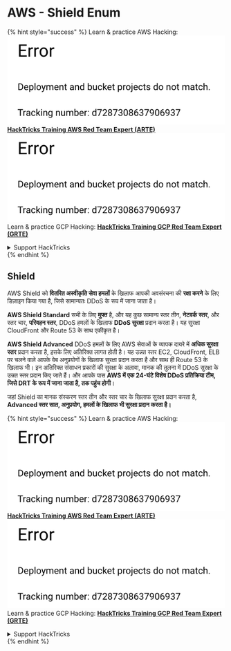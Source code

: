 # AWS - Shield Enum

{% hint style="success" %}
Learn & practice AWS Hacking:<img src="../../../../.gitbook/assets/image (1) (1).png" alt="" data-size="line">[**HackTricks Training AWS Red Team Expert (ARTE)**](https://training.hacktricks.xyz/courses/arte)<img src="../../../../.gitbook/assets/image (1) (1).png" alt="" data-size="line">\
Learn & practice GCP Hacking: <img src="../../../../.gitbook/assets/image (2).png" alt="" data-size="line">[**HackTricks Training GCP Red Team Expert (GRTE)**<img src="../../../../.gitbook/assets/image (2).png" alt="" data-size="line">](https://training.hacktricks.xyz/courses/grte)

<details>

<summary>Support HackTricks</summary>

* Check the [**subscription plans**](https://github.com/sponsors/carlospolop)!
* **Join the** 💬 [**Discord group**](https://discord.gg/hRep4RUj7f) or the [**telegram group**](https://t.me/peass) or **follow** us on **Twitter** 🐦 [**@hacktricks\_live**](https://twitter.com/hacktricks\_live)**.**
* **Share hacking tricks by submitting PRs to the** [**HackTricks**](https://github.com/carlospolop/hacktricks) and [**HackTricks Cloud**](https://github.com/carlospolop/hacktricks-cloud) github repos.

</details>
{% endhint %}

## Shield

AWS Shield को **वितरित अस्वीकृति सेवा हमलों** के खिलाफ आपकी अवसंरचना की **रक्षा करने** के लिए डिज़ाइन किया गया है, जिसे सामान्यतः DDoS के रूप में जाना जाता है।

**AWS Shield Standard** सभी के लिए **मुफ्त** है, और यह कुछ सामान्य स्तर तीन, **नेटवर्क स्तर**, और स्तर चार, **परिवहन स्तर**, DDoS हमलों के खिलाफ **DDoS सुरक्षा** प्रदान करता है। यह सुरक्षा CloudFront और Route 53 के साथ एकीकृत है।

**AWS Shield Advanced** DDoS हमलों के लिए AWS सेवाओं के व्यापक दायरे में **अधिक सुरक्षा स्तर** प्रदान करता है, इसके लिए अतिरिक्त लागत होती है। यह उन्नत स्तर EC2, CloudFront, ELB पर चलने वाले आपके वेब अनुप्रयोगों के खिलाफ सुरक्षा प्रदान करता है और साथ ही Route 53 के खिलाफ भी। इन अतिरिक्त संसाधन प्रकारों की सुरक्षा के अलावा, मानक की तुलना में DDoS सुरक्षा के उन्नत स्तर प्रदान किए जाते हैं। और आपके पास **AWS में एक 24-घंटे विशेष DDoS प्रतिक्रिया टीम, जिसे DRT के रूप में जाना जाता है, तक पहुंच होगी**।

जहां Shield का मानक संस्करण स्तर तीन और स्तर चार के खिलाफ सुरक्षा प्रदान करता है, **Advanced स्तर सात, अनुप्रयोग, हमलों के खिलाफ भी सुरक्षा प्रदान करता है।**

{% hint style="success" %}
Learn & practice AWS Hacking:<img src="../../../../.gitbook/assets/image (1) (1).png" alt="" data-size="line">[**HackTricks Training AWS Red Team Expert (ARTE)**](https://training.hacktricks.xyz/courses/arte)<img src="../../../../.gitbook/assets/image (1) (1).png" alt="" data-size="line">\
Learn & practice GCP Hacking: <img src="../../../../.gitbook/assets/image (2).png" alt="" data-size="line">[**HackTricks Training GCP Red Team Expert (GRTE)**<img src="../../../../.gitbook/assets/image (2).png" alt="" data-size="line">](https://training.hacktricks.xyz/courses/grte)

<details>

<summary>Support HackTricks</summary>

* Check the [**subscription plans**](https://github.com/sponsors/carlospolop)!
* **Join the** 💬 [**Discord group**](https://discord.gg/hRep4RUj7f) or the [**telegram group**](https://t.me/peass) or **follow** us on **Twitter** 🐦 [**@hacktricks\_live**](https://twitter.com/hacktricks\_live)**.**
* **Share hacking tricks by submitting PRs to the** [**HackTricks**](https://github.com/carlospolop/hacktricks) and [**HackTricks Cloud**](https://github.com/carlospolop/hacktricks-cloud) github repos.

</details>
{% endhint %}
